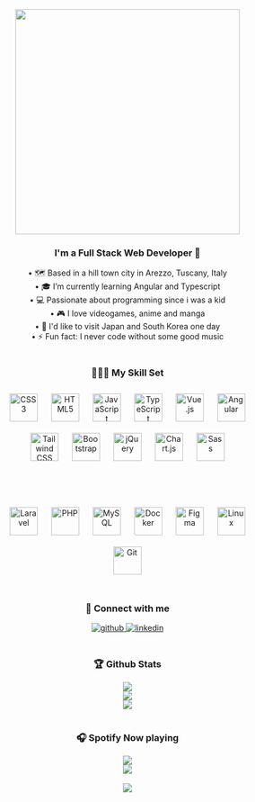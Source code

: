<div align="center">
<img src="https://readme-typing-svg.demolab.com?font=Montserrat&size=32&duration=3000&pause=800&color=C98CF7&center=true&vCenter=true&width=600&lines=Hello+there+%F0%9F%91%8B%F0%9F%8F%BB;My+name+is+Laura;Nice+to+meet+you!;welcome+to+my+profile+%F0%9F%AB%B0%F0%9F%8F%BB" align="center" height="" width="400" />
</div>  

### <div align="center"> I'm a Full Stack Web Developer 🚀</div>  
<div align="center">• 🗺️ Based in a hill town city in Arezzo, Tuscany, Italy</div>  
<div align="center">• 🎓 I’m currently learning Angular and Typescript</div>  
<div align="center">• 💻 Passionate about programming since i was a kid</div>  
<div align="center">• 🎮 I love videogames, anime and manga</div>  
<div align="center">• 💮 I'd like to visit Japan and South Korea one day</div>  
<div align="center">• ⚡ Fun fact: I never code without some good music</div>

<br/>

<h3 align="center">👩🏻‍💻 My Skill Set</h3>    
<div align="center">
<a href="https://www.w3schools.com/css/" target="_blank"><img style="margin: 10px" src="https://profilinator.rishav.dev/skills-assets/css3-original-wordmark.svg" alt="CSS3" height="50" /></a>  
<a href="https://en.wikipedia.org/wiki/HTML5" target="_blank"><img style="margin: 10px" src="https://profilinator.rishav.dev/skills-assets/html5-original-wordmark.svg" alt="HTML5" height="50" /></a>
<a href="https://www.javascript.com/" target="_blank"><img style="margin: 10px" src="https://profilinator.rishav.dev/skills-assets/javascript-original.svg" alt="JavaScript" height="50" /></a>  
<a href="https://www.typescriptlang.org/" target="_blank"><img style="margin: 10px" src="https://profilinator.rishav.dev/skills-assets/typescript-original.svg" alt="TypeScript" height="50" /></a>  
<a href="https://vuejs.org/" target="_blank"><img style="margin: 10px" src="https://profilinator.rishav.dev/skills-assets/vuejs-original-wordmark.svg" alt="Vue.js" height="50" /></a>  
<a href="https://angular.io/" target="_blank"><img style="margin: 10px" src="https://profilinator.rishav.dev/skills-assets/angularjs-original.svg" alt="Angular" height="50" /></a>  
<a href="https://www.tailwindcss.com/" target="_blank"><img style="margin: 10px" src="https://profilinator.rishav.dev/skills-assets/tailwindcss.svg" alt="Tailwind CSS" height="50" /></a>
<a href="https://getbootstrap.com/docs/3.4/javascript/" target="_blank"><img style="margin: 10px" src="https://profilinator.rishav.dev/skills-assets/bootstrap-plain.svg" alt="Bootstrap" height="50" /></a>  
<a href="https://jquery.com/" target="_blank"><img style="margin: 10px" src="https://profilinator.rishav.dev/skills-assets/jquery.png" alt="jQuery" height="50" /></a>  
<a href="https://www.chartjs.org/" target="_blank"><img style="margin: 10px" src="https://profilinator.rishav.dev/skills-assets/logo-title.svg" alt="Chart.js" height="50" /></a>  
<a href="https://sass-lang.com/" target="_blank"><img style="margin: 10px" src="https://profilinator.rishav.dev/skills-assets/sass-original.svg" alt="Sass" height="50" /></a>  
</div>  

<br /><br />

<div align="center">  
<a href="https://laravel.com/" target="_blank"><img style="margin: 10px" src="https://profilinator.rishav.dev/skills-assets/laravel-plain-wordmark.svg" alt="Laravel" height="50" /></a>  
<a href="https://www.php.net/" target="_blank"><img style="margin: 10px" src="https://profilinator.rishav.dev/skills-assets/php-original.svg" alt="PHP" height="50" /></a>  
<a href="https://www.mysql.com/" target="_blank"><img style="margin: 10px" src="https://profilinator.rishav.dev/skills-assets/mysql-original-wordmark.svg" alt="MySQL" height="50" /></a>  
<a href="https://www.docker.com/" target="_blank"><img style="margin: 10px" src="https://profilinator.rishav.dev/skills-assets/docker-original-wordmark.svg" alt="Docker" height="50" /></a>   
<a href="https://www.figma.com/" target="_blank"><img style="margin: 10px" src="https://profilinator.rishav.dev/skills-assets/figma-icon.svg" alt="Figma" height="50" /></a>  
<a href="https://www.linux.org/" target="_blank"><img style="margin: 10px" src="https://profilinator.rishav.dev/skills-assets/linux-original.svg" alt="Linux" height="50" /></a>  
<a href="https://github.com/" target="_blank"><img style="margin: 10px" src="https://profilinator.rishav.dev/skills-assets/git-scm-icon.svg" alt="Git" height="50" /></a>  
</div>  

<br/>

<h3 align="center">📎 Connect with me </h3>   
<div align="center">
<a href="https://github.com/LauraBigoni" target="_blank">
<img src=https://img.shields.io/badge/github-%2324292e.svg?&style=for-the-badge&logo=github&logoColor=white alt=github style="margin-bottom: 5px;" />
</a>
<a href="https://linkedin.com/in/bigonilaura" target="_blank">
<img src=https://img.shields.io/badge/linkedin-%231E77B5.svg?&style=for-the-badge&logo=linkedin&logoColor=white alt=linkedin style="margin-bottom: 5px;" />
</a>  
</div>  

<br/>

<h3 align="center">🏆 Github Stats</h3>   
<div align="center">
<img src="https://streak-stats.demolab.com?user=LauraBigoni&theme=tokyonight&hide_border=true&border_radius=50" align="center" />
<div><img src="https://github-readme-stats-taupe-two.vercel.app/api/wakatime?username=lauraBigoni&hide_title=true&hide_border=true&langs_count=5&bg_color=00000000&text_color=e0e0e0" /></div>
<div><img src="https://hacked-github-stat-trophies-ten.vercel.app/?username=LauraBigoni&theme=discord&column=5&rank=SECRET,SSS,SS,S,AAA,AA,A,B&margin-w=18&margin-h=10&title=MultiLanguage,AllSuperRank,Commit,Repositories,PullRequest&no-bg=true" /></div>
</div>

<br/>

<h3 align="center">🎧 Spotify Now playing</h3>   
<div align="center"><img src="https://novatorem-laurabigoni.vercel.app//api/spotify/?background_color=FF000000&border_color=FF000000" /></div>

<div align="center"><img src="https://komarev.com/ghpvc/?username=lauraBigoni&style=for-the-badge&color=ff69b4" /></div>

<br />

<div align="center"><img src="https://img.shields.io/github/followers/LauraBigoni?label=follow&style=social" /></div>
